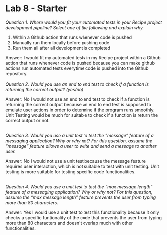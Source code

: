 # Lab 8 - Starter
*Question 1. Where would you fit your automated tests in your Recipe project development pipeline? Select one of the following and explain why.*

1. Within a Github action that runs whenever code is pushed 
2. Manually run them locally before pushing code
3. Run them all after all development is completed

Answer: I would fit my automated tests in my Recipe project within a Github action that runs whenever code is pushed because you can make github actions run automated tests everytime code  is pushed into the Github repository. 
<br>
<br>
*Question 2. Would you use an end to end test to check if a function is returning the correct output? (yes/no)*

Answer: No I would not use an end to end test to check if a function is returning the correct output because an end to end test is supposed to emulate user actions in order to determine if the program runs smoothly. Unit Testing would be much for suitable to check if a function is return the correct output or not. 
<br>
<br>

*Question 3. Would you use a unit test to test the “message” feature of a messaging application? Why or why not? For this question, assume the “message” feature allows a user to write and send a message to another user.*

Answer: No I would not use a unit test because the message feature requires user interaction, which is not suitable to test with unit testing. Unit testing is more suitable for testing specific code functionalities. 
<br>
<br>

*Question 4. Would you use a unit test to test the “max message length” feature of a messaging application? Why or why not? For this question, assume the “max message length” feature prevents the user from typing more than 80 characters.*

Answer: Yes I would use a unit test to test this functionality because it only checks a specific funtionality of the code that prevents the user from typing more than 80 characters and doesn't overlap much with other functionalities. 